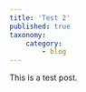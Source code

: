 ```yaml
---
title: 'Test 2'
published: true
taxonomy:
    category:
        - blog
---
```


This is a test post.